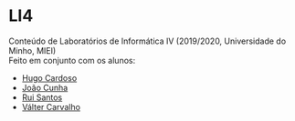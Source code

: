 # LI4
Conteúdo de Laboratórios de Informática IV (2019/2020, Universidade do Minho, MIEI) <br/>
Feito em conjunto com os alunos: <br/>
- [Hugo Cardoso](https://github.com/Abjiri) <br/>
- [João Cunha](https://github.com/Jcc20) <br/>
- [Rui Santos](https://github.com/Santos-Rui) <br/>
- [Válter Carvalho](https://github.com/wurzy) 
